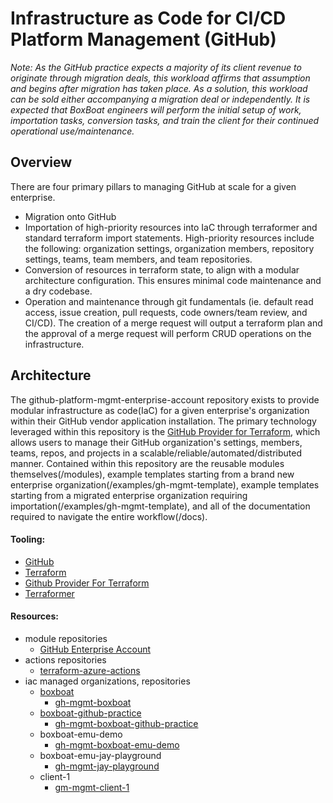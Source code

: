 # Infrastructure as Code for CI/CD Platform Management (GitHub)

*Note: As the GitHub practice expects a majority of its client revenue to originate through migration deals, this workload affirms that assumption and begins after migration has taken place. As a solution, this workload can be sold either accompanying a migration deal or independently. It is expected that BoxBoat engineers will perform the initial setup of work, importation tasks, conversion tasks, and train the client for their continued operational use/maintenance.*

## Overview
There are four primary pillars to managing GitHub at scale for a given enterprise.

- Migration onto GitHub
- Importation of high-priority resources into IaC through terraformer and standard terraform import statements. High-priority resources include the following: organization settings, organization members, repository settings, teams, team members, and team repositories.
- Conversion of resources in terraform state, to align with a modular architecture configuration. This ensures minimal code maintenance and a dry codebase.
- Operation and maintenance through git fundamentals (ie. default read access, issue creation, pull requests, code owners/team review, and CI/CD). The creation of a merge request will output a terraform plan and the approval of a merge request will perform CRUD operations on the infrastructure.

## Architecture

The github-platform-mgmt-enterprise-account repository exists to provide modular infrastructure as code(IaC) for a given enterprise's organization within their GitHub vendor application installation. The primary technology leveraged within this repository is the [GitHub Provider for Terraform](https://registry.terraform.io/providers/integrations/github/latest/docs), which allows users to manage their GitHub organization's settings, members, teams, repos, and projects in a scalable/reliable/automated/distributed manner. Contained within this repository are the reusable modules themselves(/modules), example templates starting from a brand new enterprise organization(/examples/gh-mgmt-template), example templates starting from a migrated enterprise organization requiring importation(/examples/gh-mgmt-template), and all of the documentation required to navigate the entire workflow(/docs).

#### Tooling:

- [GitHub](https://github.com/)
- [Terraform](https://www.terraform.io/)
- [Github Provider For Terraform](https://registry.terraform.io/providers/integrations/github/latest/docs)
- [Terraformer](https://github.com/GoogleCloudPlatform/terraformer)

#### Resources:

- module repositories
    - [GitHub Enterprise Account](https://github.com/boxboat-github-practice/github-platform-mgmt-enterprise-account)
- actions repositories
    - [terraform-azure-actions](https://github.com/boxboat/terraform-azure-actions)
- iac managed organizations, repositories
    - [boxboat](https://github.com/boxboat)
        - [gh-mgmt-boxboat](https://github.com/boxboat-github-practice/gh-mgmt-boxboat)
    - [boxboat-github-practice](https://github.com/boxboat-github-practice)
        - [gh-mgmt-boxboat-github-practice](https://github.com/boxboat-github-practice/gh-mgmt-boxboat-github-practice)
    - boxboat-emu-demo
        - [gh-mgmt-boxboat-emu-demo]()
    - boxboat-emu-jay-playground
        - [gh-mgmt-jay-playground](https://github.com/boxboat-github-practice/gh-mgmt-jay-playground)
    - client-1
        - [gm-mgmt-client-1]()